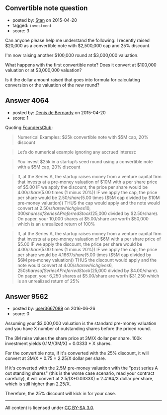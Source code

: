 ## Convertible note question

- posted by: [Stan](https://stackexchange.com/users/6173398/stan) on 2015-04-20
- tagged: `investment`
- score: 3

Can anyone please help me understand the following:
I recently raised $20,000 as a convertible note with $2,500,000 cap and 25% discount.

I'm now raising another $100,000 round at $3,000,000 valuation.

What happens with the first convertible note? Does it convert at $100,000 valuation or at $3,000,000 valuation?

Is it the dollar amount raised that goes into formula for calculating conversion or the valuation of the new round?



## Answer 4064

- posted by: [Denis de Bernardy](https://stackexchange.com/users/182468/denis-de-bernardy) on 2015-04-20
- score: 1

Quoting [FoundersClub](https://fundersclub.com/learn/convertible-notes/#numerical-example-2):

> Numerical Examples: $25k convertible note with $5M cap, 20% discount

> Let’s do numerical example ignoring any accrued interest:

> You invest $25k in a startup’s seed round using a convertible note with a $5M cap, 20% discount

> If, at the Series A, the startup raises money from a venture capital firm that invests at a pre-money valuation of $10M with a per share price of $5.00 IF we apply the discount, the price per share would be $4.00/share ($5.00 times (1 minus 20%)) IF we apply the cap, the price per share would be $2.50/share ($5.00 times ($5M cap divided by $10M pre-money valuation)) THUS the cap would apply and the note would convert at $2.50/share which gives 10,000 shares of Series A Preferred Stock ($25,000 divided by $2.50/share). On paper, your 10,000 shares at $5.00/share are worth $50,000 which is an unrealized return of 100%

> If, at the Series A, the startup raises money from a venture capital firm that invests at a pre-money valuation of $6M with a per share price of $5.00 IF we apply the discount, the price per share would be $4.00/share ($5.00 times (1 minus 20%)) IF we apply the cap, the price per share would be $4.1667/share ($5.00 times ($5M cap divided by $6M pre-money valuation)) THUS the discount would apply and the note would convert at $4.00/share which gives 6,250 shares of Series A Preferred Stock ($25,000 divided by $4.00/share). On paper, your 6,250 shares at $5.00/share are worth $31,250 which is an unrealized return of 25%


## Answer 9562

- posted by: [user3667089](https://stackexchange.com/users/4510966/user3667089) on 2016-06-26
- score: 0

Assuming your $3,000,000 valuation is the standard pre-money valuation and you have X number of outstanding shares before the priced round.

The 3M raise values the share price at 3M/X dollar per share. 100k investment yields 0.1M/(3M/X) = 0.0333 * X shares.

For the convertible note, if it's converted with the 25% discount, it will convert at 3M/X * 0.75 = 2.25/X dollar per share. 

If it's converted with the 2.5M pre-money valuation with the "post series A out standing shares" (this is the worse case scenario, read your contract carefully), it will convert at 2.5/(X+0.0333X) = 2.4194/X dollar per share, which is still higher than 2.25/X.

Therefore, the 25% discount will kick in for your case.



---

All content is licensed under [CC BY-SA 3.0](https://creativecommons.org/licenses/by-sa/3.0/).
